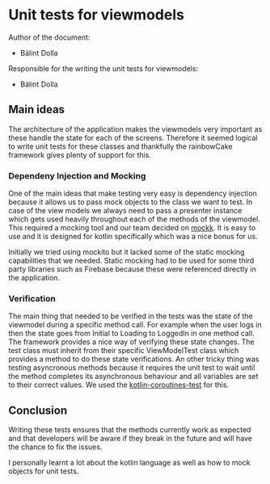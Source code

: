 # Unit tests for viewmodels

Author of the document:

-   Bálint Dolla

Responsible for the writing the unit tests for viewmodels:

-   Bálint Dolla

## Main ideas

The architecture of the application makes the viewmodels very important as these handle the state for each of the screens. Therefore it seemed logical to write unit tests for these classes and thankfully the rainbowCake framework gives plenty of support for this.

### Dependeny Injection and Mocking

One of the main ideas that make testing very easy is dependency injection because it allows us to pass mock objects to the class we want to test. In case of the view models we always need to pass a presenter instance which gets used heavily throughout each of the methods of the viewmodel. This required a mocking tool and our team decided on [mockk](https://mockk.io/). It is easy to use and it is designed for kotlin specifically which was a nice bonus for us.

Initially we tried using mockito but it lacked some of the static mocking capabilities that we needed. Static mocking had to be used for some third party libraries such as Firebase because these were referenced directly in the application.

### Verification

The main thing that needed to be verified in the tests was the state of the viewmodel during a specific method call. For example when the user logs in then the state goes from Initial to Loading to LoggedIn in one method call. The framework provides a nice way of verifying these state changes. The test class must inherit from their specific ViewModelTest class which provides a method to do these state verifications. An other tricky thing was testing asyncronous methods because it requires the unit test to wait until the method completes its asynchronous behaviour and all variables are set to their correct values. We used the [kotlin-coroutines-test](https://kotlin.github.io/kotlinx.coroutines/kotlinx-coroutines-test/) for this.

## Conclusion

Writing these tests ensures that the methods currently work as expected and that developers will be aware if they break in the future and will have the chance to fix the issues.

I personally learnt a lot about the kotlin language as well as how to mock objects for unit tests.
